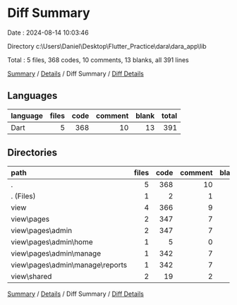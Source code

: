 # Diff Summary

Date : 2024-08-14 10:03:46

Directory c:\\Users\\Daniel\\Desktop\\Flutter_Practice\\dara\\dara_app\\lib

Total : 5 files,  368 codes, 10 comments, 13 blanks, all 391 lines

[Summary](results.md) / [Details](details.md) / Diff Summary / [Diff Details](diff-details.md)

## Languages
| language | files | code | comment | blank | total |
| :--- | ---: | ---: | ---: | ---: | ---: |
| Dart | 5 | 368 | 10 | 13 | 391 |

## Directories
| path | files | code | comment | blank | total |
| :--- | ---: | ---: | ---: | ---: | ---: |
| . | 5 | 368 | 10 | 13 | 391 |
| . (Files) | 1 | 2 | 1 | 1 | 4 |
| view | 4 | 366 | 9 | 12 | 387 |
| view\\pages | 2 | 347 | 7 | 10 | 364 |
| view\\pages\\admin | 2 | 347 | 7 | 10 | 364 |
| view\\pages\\admin\\home | 1 | 5 | 0 | 0 | 5 |
| view\\pages\\admin\\manage | 1 | 342 | 7 | 10 | 359 |
| view\\pages\\admin\\manage\\reports | 1 | 342 | 7 | 10 | 359 |
| view\\shared | 2 | 19 | 2 | 2 | 23 |

[Summary](results.md) / [Details](details.md) / Diff Summary / [Diff Details](diff-details.md)